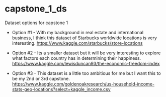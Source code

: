 # capstone_1_ds
Dataset options for capstone 1

 -  Option #1 - With my background in real estate and international business, I think this dataset of Starbucks worldwide locations is very interesting. 
 https://www.kaggle.com/starbucks/store-locations
 
 
 - Option #2 - Its a smaller dataset but it will be very interesting to explore what factors each country has in determining their happiness. 
 https://www.kaggle.com/lewisduncan93/the-economic-freedom-index
 
 - Option #3 - This dataset is a little too ambitious for me but I want this to be my 2nd or 3rd capstone. 
https://www.kaggle.com/goldenoakresearch/us-household-income-stats-geo-locations?select=kaggle_income.csv
